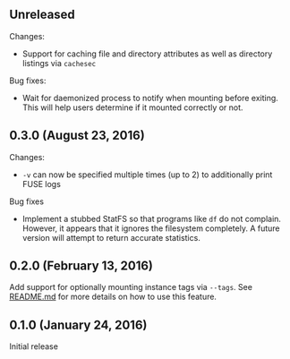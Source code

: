 ## Unreleased

Changes:
* Support for caching file and directory attributes as well as directory
  listings via `cachesec`

Bug fixes:
* Wait for daemonized process to notify when mounting before exiting. This will
  help users determine if it mounted correctly or not.

## 0.3.0 (August 23, 2016)

Changes:
* `-v` can now be specified multiple times (up to 2) to additionally print FUSE
  logs

Bug fixes
* Implement a stubbed StatFS so that programs like `df` do not complain.
  However, it appears that it ignores the filesystem completely. A future
  version will attempt to return accurate statistics.

## 0.2.0 (February 13, 2016)

Add support for optionally mounting instance tags via `--tags`. See
[README.md](README.md) for more details on how to use this feature.

## 0.1.0 (January 24, 2016)

Initial release
